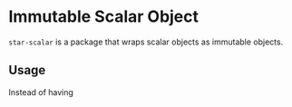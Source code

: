 # Immutable Scalar Object

`star-scalar` is a package that wraps scalar objects as immutable objects.

## Usage

Instead of having

